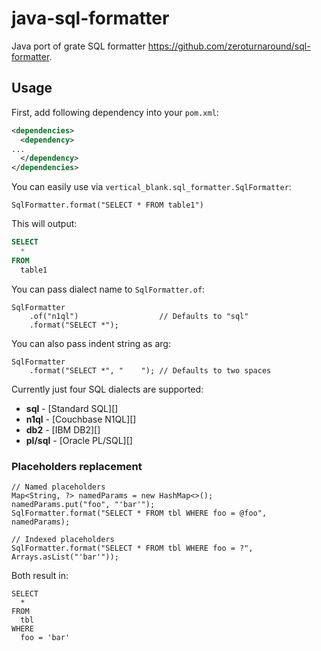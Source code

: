 # java-sql-formatter

Java port of grate SQL formatter https://github.com/zeroturnaround/sql-formatter.

## Usage

First, add following dependency into your `pom.xml`:

```xml
<dependencies>
  <dependency>
...
  </dependency>
</dependencies>
```

You can easily use via `vertical_blank.sql_formatter.SqlFormatter`:

```
SqlFormatter.format("SELECT * FROM table1")
```

This will output:
```sql
SELECT
  *
FROM
  table1
```


You can pass dialect name to `SqlFormatter.of`:

```
SqlFormatter
    .of("n1ql")                  // Defaults to "sql"
    .format("SELECT *");
```


You can also pass indent string as arg:

```
SqlFormatter
    .format("SELECT *", "    "); // Defaults to two spaces
```

Currently just four SQL dialects are supported:

- **sql** - [Standard SQL][]
- **n1ql** - [Couchbase N1QL][]
- **db2** - [IBM DB2][]
- **pl/sql** - [Oracle PL/SQL][]

### Placeholders replacement

```
// Named placeholders
Map<String, ?> namedParams = new HashMap<>();
namedParams.put("foo", "'bar'");
SqlFormatter.format("SELECT * FROM tbl WHERE foo = @foo", namedParams);

// Indexed placeholders
SqlFormatter.format("SELECT * FROM tbl WHERE foo = ?", Arrays.asList("'bar'"));
```

Both result in:

```
SELECT
  *
FROM
  tbl
WHERE
  foo = 'bar'
```

